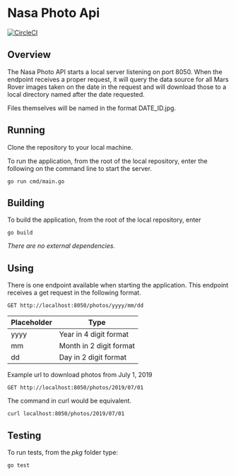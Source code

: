 # Nasa Photo Api

[![CircleCI](https://circleci.com/gh/SaltyCatFish/nasa-photo-api/tree/master.svg?style=svg)](https://circleci.com/gh/SaltyCatFish/nasa-photo-api/tree/master)

## Overview

The Nasa Photo API starts a local server listening on port 8050. When the endpoint receives a proper request, it will query the data source for all Mars Rover images taken on the date in the request and will download those to a local directory named after the date requested.

Files themselves will be named in the format DATE_ID.jpg.

## Running

Clone the repository to your local machine.

To run the application, from the root of the local repository, enter the following on the command line to start the server.

`go run cmd/main.go`

## Building

To build the application, from the root of the local repository, enter

`go build`

_There are no external dependencies._

## Using

There is one endpoint available when starting the application. This endpoint receives a get request in the following format.

`GET http://localhost:8050/photos/yyyy/mm/dd`

| Placeholder | Type                    |
| ----------- | ----------------------- |
| yyyy        | Year in 4 digit format  |
| mm          | Month in 2 digit format |
| dd          | Day in 2 digit format   |

Example url to download photos from July 1, 2019

`GET http://localhost:8050/photos/2019/07/01`

The command in curl would be equivalent.

`curl localhost:8050/photos/2019/07/01`

## Testing

To run tests, from the _pkg_ folder type:

`go test`
